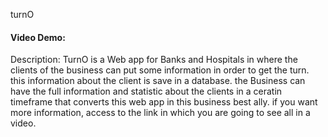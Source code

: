 turnO
#### Video Demo:  <URL HERE>
Description: TurnO is a Web app for Banks and Hospitals in where the clients of the business can put some information in order to get the turn. this information about the client is save in a database. the Business can have the full information and statistic about the clients in a ceratin timeframe that converts this web app in this business best ally. if you want more information, access to the link in which you are going to see all in a video.
